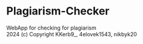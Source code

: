 # Plagiarism-Checker
WebApp for checking for plagiarism <br/>
2024 (c) Copyright KKerb9_, 4elovek1543, nikbyk20  
